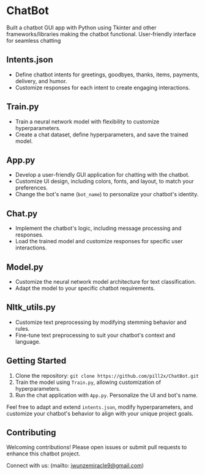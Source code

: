 # ChatBot
Built a chatbot GUI app with Python using Tkinter and other frameworks/libraries making the chatbot functional. User-friendly interface for seamless chatting

## Intents.json
- Define chatbot intents for greetings, goodbyes, thanks, items, payments, delivery, and humor.
- Customize responses for each intent to create engaging interactions.

## Train.py
- Train a neural network model with flexibility to customize hyperparameters.
- Create a chat dataset, define hyperparameters, and save the trained model.

## App.py
- Develop a user-friendly GUI application for chatting with the chatbot.
- Customize UI design, including colors, fonts, and layout, to match your preferences.
- Change the bot's name (`bot_name`) to personalize your chatbot's identity.

## Chat.py
- Implement the chatbot's logic, including message processing and responses.
- Load the trained model and customize responses for specific user interactions.

## Model.py
- Customize the neural network model architecture for text classification.
- Adapt the model to your specific chatbot requirements.

## Nltk_utils.py
- Customize text preprocessing by modifying stemming behavior and rules.
- Fine-tune text preprocessing to suit your chatbot's context and language.

## Getting Started
1. Clone the repository: `git clone https://github.com/pill2x/ChatBot.git`
2. Train the model using `Train.py`, allowing customization of hyperparameters.
3. Run the chat application with `App.py`. Personalize the UI and bot's name.

Feel free to adapt and extend `intents.json`, modify hyperparameters, and customize your chatbot's behavior to align with your unique project goals.

## Contributing
Welcoming contributions! Please open issues or submit pull requests to enhance this chatbot project.

Connect with us: (mailto: iwunzemiracle9@gmail.com)
